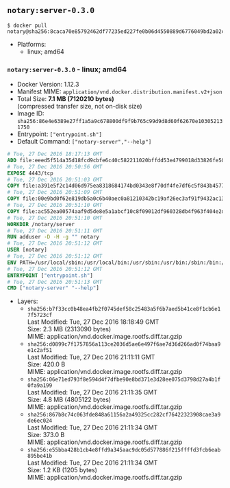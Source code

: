 ## `notary:server-0.3.0`

```console
$ docker pull notary@sha256:8caca70e85792462df77235ed227fe0b06d4550889d6776049bd2a02c84c0f27
```

-	Platforms:
	-	linux; amd64

### `notary:server-0.3.0` - linux; amd64

-	Docker Version: 1.12.3
-	Manifest MIME: `application/vnd.docker.distribution.manifest.v2+json`
-	Total Size: **7.1 MB (7120210 bytes)**  
	(compressed transfer size, not on-disk size)
-	Image ID: `sha256:86e4e6389e27ff1a5a9c678800df9f9b765c99d9d8d60f62670e103052131750`
-	Entrypoint: `["entrypoint.sh"]`
-	Default Command: `["notary-server","--help"]`

```dockerfile
# Tue, 27 Dec 2016 18:17:13 GMT
ADD file:eeed5f514a35d18fcd9cbfe6c40c582211020bffdd53e4799018d33826fe5067 in / 
# Tue, 27 Dec 2016 20:50:56 GMT
EXPOSE 4443/tcp
# Tue, 27 Dec 2016 20:51:03 GMT
COPY file:a391e5f2c14d06d975ea8318684174bd0343e8f70df4fe7df6c5f843b4577f75 in /notary/server/ 
# Tue, 27 Dec 2016 20:51:09 GMT
COPY file:00e9bd0f62e819db5a0c6b40aec0a81210342bc19af26ec3af91f9432ac13587 in /notary/server/ 
# Tue, 27 Dec 2016 20:51:10 GMT
COPY file:ac552ea00574aaf9d5de8e5a1abcf10c8f09012df960328db4f963f404e2d409 in /notary/server/ 
# Tue, 27 Dec 2016 20:51:10 GMT
WORKDIR /notary/server
# Tue, 27 Dec 2016 20:51:11 GMT
RUN adduser -D -H -g "" notary
# Tue, 27 Dec 2016 20:51:12 GMT
USER [notary]
# Tue, 27 Dec 2016 20:51:12 GMT
ENV PATH=/usr/local/sbin:/usr/local/bin:/usr/sbin:/usr/bin:/sbin:/bin:/notary/server
# Tue, 27 Dec 2016 20:51:12 GMT
ENTRYPOINT ["entrypoint.sh"]
# Tue, 27 Dec 2016 20:51:13 GMT
CMD ["notary-server" "--help"]
```

-	Layers:
	-	`sha256:b7f33cc0b48ea4fb2f0745def58c25483a5f6b7aed5b41ce8f1cb6e17f5723cf`  
		Last Modified: Tue, 27 Dec 2016 18:18:49 GMT  
		Size: 2.3 MB (2313090 bytes)  
		MIME: application/vnd.docker.image.rootfs.diff.tar.gzip
	-	`sha256:d0899c7f1757856a113ce2036d5ae6e497f6ae7d36d266ad0f74baa9e1c2af51`  
		Last Modified: Tue, 27 Dec 2016 21:11:11 GMT  
		Size: 420.0 B  
		MIME: application/vnd.docker.image.rootfs.diff.tar.gzip
	-	`sha256:06e71ed793f8e594d4f7dfbe90e8bd371e3d28ee075d3798d27a4b1f0fa9a199`  
		Last Modified: Tue, 27 Dec 2016 21:11:35 GMT  
		Size: 4.8 MB (4805122 bytes)  
		MIME: application/vnd.docker.image.rootfs.diff.tar.gzip
	-	`sha256:867b8c74c063fde848a61156a2a49325cc282cf76422323908cae3a9de6ec024`  
		Last Modified: Tue, 27 Dec 2016 21:11:34 GMT  
		Size: 373.0 B  
		MIME: application/vnd.docker.image.rootfs.diff.tar.gzip
	-	`sha256:e55bba428b1cb4e8ffd9a345aac9dc05d577886f215ffffd3fcb6eab895be41b`  
		Last Modified: Tue, 27 Dec 2016 21:11:34 GMT  
		Size: 1.2 KB (1205 bytes)  
		MIME: application/vnd.docker.image.rootfs.diff.tar.gzip
